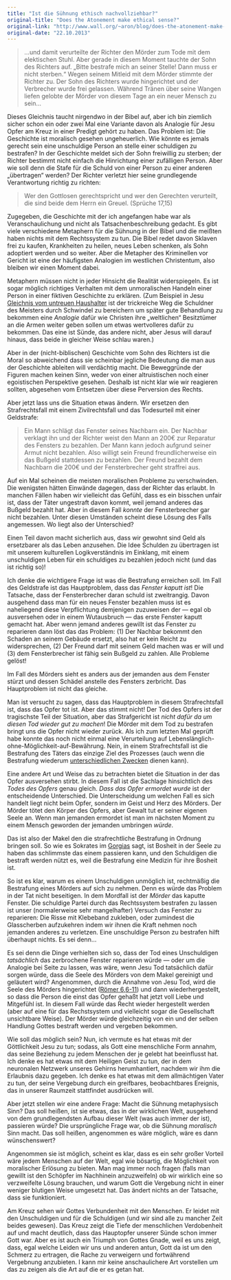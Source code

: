 ```yaml
---
title: "Ist die Sühnung ethisch nachvollziehbar?"
original-title: "Does the Atonement make ethical sense?"
original-link: "http://www.wall.org/~aron/blog/does-the-atonement-make-ethical-sense/"
original-date: "22.10.2013"
---
```


> …und damit verurteilte der Richter den Mörder zum Tode mit dem elektischen Stuhl. Aber gerade in diesem Moment tauchte der Sohn des Richters auf. „Bitte bestrafe mich an seiner Stelle! Dann muss er nicht sterben.“ Wegen seinem Mitleid mit dem Mörder stimmte der Richter zu. Der Sohn des Richters wurde hingerichtet und der Verbrecher wurde frei gelassen. Während Tränen über seine Wangen liefen gelobte der Mörder von diesem Tage an ein neuer Mensch zu sein…

Dieses Gleichnis taucht nirgendwo in der Bibel auf, aber ich bin ziemlich sicher schon ein oder zwei Mal eine Variante davon als Analogie für Jesu Opfer am Kreuz in einer Predigt gehört zu haben. Das Problem ist: Die Geschichte ist moralisch gesehen ungeheuerlich. Wie könnte es jemals gerecht sein eine unschuldige Person an stelle einer schuldigen zu bestrafen? In der Geschichte meldet sich der Sohn freiwillig zu sterben; der Richter bestimmt nicht einfach die Hinrichtung einer zufälligen Person. Aber wie soll denn die Stafe für die Schuld von einer Person zu einer anderen „übertragen“ werden? Der Richter verletzt hier seine grundlegende Verantwortung  richtig zu richten:

> Wer den Gottlosen gerechtspricht und wer den Gerechten verurteilt, die sind beide dem Herrn ein Greuel. (Sprüche 17,15)

Zugegeben, die Geschichte mit der ich angefangen habe war als Veranschaulichung und nicht als Tatsachenbeschreibung gedacht. Es gibt viele verschiedene Metaphern für die Sühnung in der Bibel und die meißten haben nichts mit dem Rechtssystem zu tun. Die Bibel redet davon Sklaven frei zu kaufen, Krankheiten zu heilen, neues Leben schenken, als Sohn adoptiert werden und so weiter. Aber die Metapher des Kriminellen vor Gericht ist eine der häufigsten Analogien im westlichen Christentum, also bleiben wir einen Moment dabei.

Metaphern müssen nicht in jeder Hinsicht die Realität widerspiegeln. Es ist sogar möglich richtiges Verhalten mit dem unmoralischen Handeln einer Person in einer fiktiven Geschichte zu erklären. (Zum Beispiel in Jesu [Gleichnis vom untreuen Haushalter](http://www.bibleserver.com/text/SLT/Lukas16,1-13) ist der trickreiche Weg die Schuldner des Meisters durch Schwindel zu bereichern um später gute Behandlung zu bekommen eine *Analogie*  dafür wie Christen ihre „weltlichen“ Besitztümer an die Armen weiter geben sollen um etwas wertvolleres dafür zu bekommen. Das eine ist Sünde, das andere nicht, aber Jesus will darauf hinaus, dass beide in gleicher Weise schlau waren.)

Aber in der (nicht-biblischen) Geschichte vom Sohn des Richters ist die Moral so abweichend dass sie scheinbar jegliche Bedeutung die man aus der Geschichte ableiten will verdächtig macht. Die Beweggründe der Figuren machen keinen Sinn, weder von einer altruistischen noch einer egoistischen Perspektive gesehen. Deshalb ist nicht klar wie wir reagieren sollten, abgesehen vom Entsetzen über diese Perversion des Rechts.

Aber jetzt lass uns die Situation etwas ändern. Wir ersetzen den Strafrechtsfall mit einem Zivilrechtsfall und das Todesurteil mit einer Geldstrafe:

> Ein Mann schlägt das Fenster seines Nachbarn ein. Der Nachbar verklagt ihn und der Richter weist den Mann an 200€ zur Reparatur des Fensters zu bezahlen. Der Mann kann jedoch aufgrund seiner Armut nicht bezahlen. Also willigt sein Freund freundlicherweise ein das Bußgeld stattdessen zu bezahlen. Der Freund bezahlt dem Nachbarn die 200€ und der Fensterbrecher geht straffrei aus.

Auf ein Mal scheinen die meisten moralischen Probleme zu verschwinden. Die wenigsten hätten Einwände dagegen, dass der Richter das erlaubt. In manchen Fällen haben wir vielleicht das Gefühl, dass es ein bisschen unfair ist, dass der Täter ungestraft davon kommt, weil jemand anderes das Bußgeld bezahlt hat. Aber in diesem Fall *konnte* der Fensterbrecher gar nicht bezahlen. Unter diesen Umständen scheint diese Lösung des Falls angemessen. Wo liegt also der Unterschied?

Einen Teil davon macht sicherlich aus, dass wir gewohnt sind Geld als ersetzbarer als das Leben anzusehen. Die Idee Schulden zu übertragen ist mit unserem kulturellen Logikverständnis im Einklang, mit einem unschuldigen Leben für ein schuldiges zu bezahlen jedoch nicht (und das ist richtig so)!

Ich denke die wichtigere Frage ist was die Bestrafung erreichen soll. Im Fall des Geldstrafe ist das Hauptproblem, dass das *Fenster kaputt ist*! Die Tatsache, dass der Fensterbrecher daran schuld ist zweitrangig. Davon ausgehend dass man für ein neues Fenster bezahlen muss ist es naheliegend diese Verpflichtung demjenigen zuzuweisen der — egal ob ausversehen oder in einem Wutausbruch — das erste Fenster kaputt gemacht hat. Aber wenn jemand anderes gewillt ist das Fenster zu reparieren dann löst das das Problem: (1) Der Nachbar bekommt den Schaden an seinem Gebäude ersetzt, also hat er kein Reicht zu widersprechen, (2) Der Freund darf mit seinem Geld machen was er will und (3) dem Fensterbrecher ist fähig sein Bußgeld zu zahlen. Alle Probleme gelöst!

Im Fall des Mörders sieht es anders aus der jemanden aus dem Fenster stürzt und dessen Schädel anstelle des Fensters zerbricht. Das Hauptproblem ist nicht das gleiche.

Man ist versucht zu sagen, dass das Hauptproblem in diesem Strafrechtsfall ist, dass das Opfer tot ist. Aber das stimmt nicht! Der Tod des Opfers ist der tragischste Teil der Situation, aber das Strafgericht ist *nicht dafür da um diesen Tod wieder gut zu machen*! Die Mörder mit dem Tod zu bestrafen bringt uns die Opfer nicht wieder zurück. Als ich zum letzten Mal geprüft habe konnte das noch nicht einmal eine Verurteilung auf Lebenslänglich-ohne-Möglichkeit-auf-Bewährung. Nein, in einem Strafrechtsfall ist die Bestrafung des Täters das einzige Ziel des Prozesses (auch wenn die Bestrafung wiederum [unterschiedlichen Zwecken](http://www.wall.org/~aron/blog/thoughts-about-the-death-penalty/) dienen kann).

Eine andere Art und Weise das zu betrachten bietet die Situation in der das Opfer ausversehen stirbt. In diesem Fall ist die Sachlage hinsichtlich des *Todes des Opfers* genau gleich. *Dass das Opfer ermordet wurde* ist der entscheidende Unterschied. Die Unterscheidung um welchen Fall es sich handelt liegt nicht beim Opfer, sondern im Geist und Herz des Mörders. Der Mörder tötet den Körper des Opfers, aber Gewalt tut er seiner eigenen Seele an. Wenn man jemanden ermordet ist man im nächsten Moment zu einem Mensch geworden der jemanden umbringen *würde*.

Das ist also der Makel den die strafrechtliche Bestrafung in Ordnung bringen soll. So wie es Sokrates im [Gorgias](http://www.zeno.org/Philosophie/M/Platon/Gorgias) sagt, ist Bosheit in der Seele zu haben das schlimmste das einem passieren kann, und den Schuldigen die bestraft werden nützt es, weil die Bestrafung eine Medizin für ihre Bosheit ist.

So ist es klar, warum es einem Unschuldigen unmöglich ist, rechtmäßig die Bestrafung eines Mörders auf sich zu nehmen. Denn es würde das Problem in der Tat nicht beseitigen. In dem Mordfall ist der *Mörder* das kaputte Fenster. Die schuldige Partei durch das Rechtssystem bestrafen zu lassen ist unser (normalerweise sehr mangelhafter) Versuch das Fenster zu reparieren: Die Risse mit Klebeband zukleben, oder zumindest die Glasscherben aufzukehren indem wir ihnen die Kraft nehmen noch jemanden anderes zu verletzen. Eine unschuldige Person zu bestrafen hilft überhaupt nichts. Es sei denn...

Es sei denn die Dinge verhielten sich so, dass der Tod eines Unschuldigen *tatsächlich* das zerbrochene Fenster reparieren würde — oder um die Analogie bei Seite zu lassen, was wäre, wenn Jesu Tod tatsächlich dafür sorgen würde, dass die Seele des Mörders von dem Makel gereinigt und geläutert wird? Angenommen, durch die Annahme von Jesu Tod, wird die Seele des Mörders hingerichtet ([Römer 6,6-11](http://www.bibleserver.com/text/SLT/R%C3%B6mer6,6-11)) und dann wiederhergestellt, so dass die Person die einst das Opfer gehaßt hat jetzt voll Liebe und Mitgefühl ist. In diesem Fall würde das Recht wieder hergestellt werden (aber auf eine für das Rechstsystem und vielleicht sogar die Gesellschaft unsichtbare Weise). Der Mörder würde gleichzeitig von ein und der selben Handlung Gottes bestraft werden und vergeben bekommen.

Wie soll das möglich sein? Nun, ich vermute es hat etwas mit der Göttlichkeit Jesu zu tun; sodass, als Gott eine menschliche Form annahm, das seine Beziehung zu jedem Menschen der je gelebt hat beeinflusst hat. Ich denke es hat etwas mit dem Heiligen Geist zu tun, der in dem neuronalen Netzwerk unseres Gehirns herumhantiert, nachdem wir ihm die Erlaubnis dazu gegeben. Ich denke es hat etwas mit dem allmächtigen Vater zu tun, der seine Vergebung durch ein greifbares, beobachtbares Ereignis, das in unserer Raumzeit stattfindet ausdrücken will.

Aber jetzt stellen wir eine andere Frage: Macht die Sühnung metaphysisch Sinn? Das soll heißen, ist sie etwas, das in der wirklichen Welt, ausgehend von dem grundlegendsten Aufbau dieser Welt (was auch immer der ist), passieren würde? Die ursprüngliche Frage war, ob die Sühnung *moralisch* Sinn macht. Das soll heißen, angenommen es wäre möglich, wäre es dann wünschenswert?

Angenommen sie ist möglich, scheint es klar, dass es ein sehr großer Vorteil wäre jedem Menschen auf der Welt, egal wie bösartig, die Möglichkeit von moralischer Erlösung zu bieten. Man mag immer noch fragen (falls man gewillt ist den Schöpfer im Nachhinein anzuzweifeln) ob wir wirklich eine so verzweifelte Lösung brauchen, und warum Gott die Vergebung nicht in einer weniger blutigen Weise umgesetzt hat. Das ändert nichts an der Tatsache, dass sie funktioniert.

Am Kreuz sehen wir Gottes Verbundenheit mit den Menschen. Er leidet mit den Unschuldigen und für die Schuldigen (und wir sind alle zu mancher Zeit beides gewesen). Das Kreuz zeigt die Tiefe der menschlichen Verdobenheit auf und macht deutlich, dass das Hauptopfer unserer Sünde schon immer Gott war. Aber es ist auch ein Triumph von Gottes Gnade, weil es uns zeigt, dass, egal welche Leiden wir uns und anderen antun, Gott da ist um den Schmerz zu ertragen, die Rache zu verweigern und fortwährend Vergebnung anzubieten. I kann mir keine anschaulichere Art vorstellen um das zu zeigen als die Art auf die er es getan hat.

